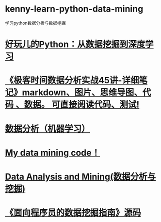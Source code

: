 # kenny-learn-python-data-mining
学习python数据分析与数据挖掘
# <a href="https://github.com/wqw547243068/Python-learning">好玩儿的Python：从数据挖掘到深度学习</a>
# <a href="https://github.com/xiaomiwujiecao/DataAnalysisInAction">《极客时间数据分析实战45讲-详细笔记》markdown、图片、思维导图、代码 、数据。 可直接阅读代码、测试!</a>
# <a href="https://github.com/too-hoo/DataAnalysisInAction">数据分析（机器学习）</a>
# <a href="https://github.com/jimenbian/DataMining">My data mining code！</a>
# <a href="https://github.com/luanshiyinyang/DataMining">Data Analysis and Mining(数据分析与挖掘)</a>
# <a href="https://github.com/yourtion/DataminingGuideBook-Codes">《面向程序员的数据挖掘指南》源码</a>
# <a href=""></a>
# <a href=""></a>
# <a href=""></a>
# <a href=""></a>
# <a href=""></a>
# <a href=""></a>
# <a href=""></a>
# <a href=""></a>
# <a href=""></a>
# <a href=""></a>
# <a href=""></a>
# <a href=""></a>
# <a href=""></a>
# <a href=""></a>
# <a href=""></a>
# <a href=""></a>
# <a href=""></a>
# <a href=""></a>
# <a href=""></a>
# <a href=""></a>
# <a href=""></a>
# <a href=""></a>
# <a href=""></a>
